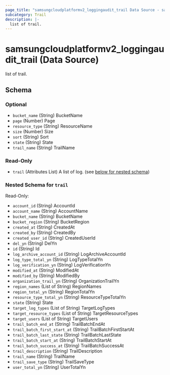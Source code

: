 ```yaml
---
page_title: "samsungcloudplatformv2_loggingaudit_trail Data Source - samsungcloudplatformv2"
subcategory: Trail
description: |-
  list of trail.
---
```


# samsungcloudplatformv2_loggingaudit_trail (Data Source)

list of trail.



<!-- schema generated by tfplugindocs -->
## Schema

### Optional

- `bucket_name` (String) BucketName
- `page` (Number) Page
- `resource_type` (String) ResourceName
- `size` (Number) Size
- `sort` (String) Sort
- `state` (String) State
- `trail_name` (String) TrailName

### Read-Only

- `trail` (Attributes List) A list of log. (see [below for nested schema](#nestedatt--trail))

<a id="nestedatt--trail"></a>
### Nested Schema for `trail`

Read-Only:

- `account_id` (String) AccountId
- `account_name` (String) AccountName
- `bucket_name` (String) BucketName
- `bucket_region` (String) BucketRegion
- `created_at` (String) CreatedAt
- `created_by` (String) CreatedBy
- `created_user_id` (String) CreatedUserId
- `del_yn` (String) DelYn
- `id` (String) Id
- `log_archive_account_id` (String) LogArchiveAccountId
- `log_type_total_yn` (String) LogTypeTotalYn
- `log_verification_yn` (String) LogVerificationYn
- `modified_at` (String) ModifiedAt
- `modified_by` (String) ModifiedBy
- `organization_trail_yn` (String) OrganizationTrailYn
- `region_names` (List of String) RegionNames
- `region_total_yn` (String) RegionTotalYn
- `resource_type_total_yn` (String) ResourceTypeTotalYn
- `state` (String) State
- `target_log_types` (List of String) TargetLogTypes
- `target_resource_types` (List of String) TargetResourceTypes
- `target_users` (List of String) TargetUsers
- `trail_batch_end_at` (String) TrailBatchEndAt
- `trail_batch_first_start_at` (String) TrailBatchFirstStartAt
- `trail_batch_last_state` (String) TrailBatchLastState
- `trail_batch_start_at` (String) TrailBatchStartAt
- `trail_batch_success_at` (String) TrailBatchSuccessAt
- `trail_description` (String) TrailDescription
- `trail_name` (String) TrailName
- `trail_save_type` (String) TrailSaveType
- `user_total_yn` (String) UserTotalYn